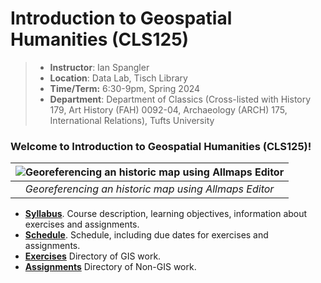 # Introduction to Geospatial Humanities (CLS125)
>* **Instructor**: Ian Spangler
>* **Location**: Data Lab, Tisch Library
>* **Time/Term:** 6:30-9pm, Spring 2024
>* **Department**: Department of Classics (Cross-listed with History 179, Art History (FAH) 0092-04, Archaeology (ARCH) 175, International Relations), Tufts University

### Welcome to Introduction to Geospatial Humanities (CLS125)!

|![Georeferencing an historic map using Allmaps Editor](./syllabus/allmaps-editor.png)
|:-:|
|*Georeferencing an historic map using Allmaps Editor*

* **[Syllabus](./syllabus/README.md)**. Course description, learning objectives, information about exercises and assignments.
* **[Schedule](./schedule/README.md)**. Schedule, including due dates for exercises and assignments.
* **[Exercises](./exercises/)** Directory of GIS work.
* **[Assignments](./planning/assignments/README.md)** Directory of Non-GIS work.